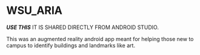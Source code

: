 # WSU_ARIA
***USE THIS***
 IT IS SHARED DIRECTLY FROM ANDROID STUDIO.
 
 This was an augmented reality android app meant for helping those new to campus to identify buildings and landmarks like art.
